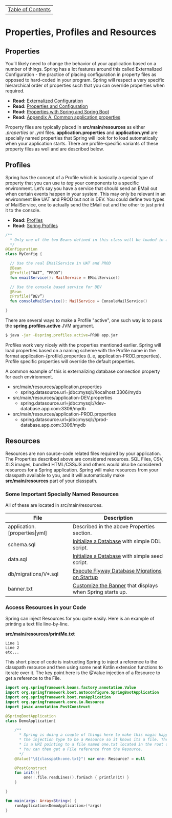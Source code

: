 <table><tr><td><a href="https://github.com/JahnelGroup/journey-through-spring">Table of Contents</a></td></tr></table>

Properties, Profiles and Resources
======

## Properties
You’ll likely need to change the behavior of your application based on a number of things. Spring has a lot features around this called Externalized Configuration - the practice of placing configuration in property files as opposed to hard-coded in your program. Spring will respect a very specific hierarchical order of properties such that you can override properties when required.  

* **Read:** [Externalized Configuration](https://docs.spring.io/spring-boot/docs/current/reference/html/boot-features-external-config.html)
* **Read:** [Properties and Configuration](https://docs.spring.io/spring-boot/docs/current/reference/html/howto-properties-and-configuration.html)
* **Read:** [Properties with Spring and Spring Boot](http://www.baeldung.com/properties-with-spring)
* **Read:** [Appendix A. Common application properties](https://docs.spring.io/spring-boot/docs/current/reference/html/common-application-properties.html)

Property files are typically placed in **src/main/resources** as either *.properties* or *.yml* files. **application.properties** and **application.yml** are specially named properties that Spring will look for to load automatically when your application starts. There are profile-specific variants of these property files as well and are described below. 

## Profiles
Spring has the concept of a Profile which is basically a special type of property that you can use to *tag* your components to a specific environment. Let’s say you have a service that should send an EMail out when certain events happen in your system. This may only be relevant in an environment like UAT and PROD but not in DEV. You could define two types of MailService, one to actually send the EMail out and the other to just print it to the console.

* **Read:** [Profiles](https://docs.spring.io/spring-boot/docs/current/reference/html/boot-features-profiles.html)
* **Read:** [Spring Profiles](http://www.baeldung.com/spring-profiles)

```kotlin
/** 
  * Only one of the two Beans defined in this class will be loaded in any given environment. 
  */ 
@Configuration
class MyConfig {

  // Use the real EMailService in UAT and PROD
  @Bean
  @Profile(“UAT”, “PROD”)
  fun emailService(): MailService = EMailService()

  // Use the console based service for DEV
  @Bean
  @Profile(“DEV”)
  fun consoleMailService(): MailService = ConsoleMailService()

}
```

There are several ways to make a Profile "active", one such way is to pass the **spring.profiles.active** JVM argument.

```bash
$ java -jar -Dspring.profiles.active=PROD app.jar
```

Profiles work very nicely with the properties mentioned earlier. Spring will load properties based on a naming scheme with the Profile name in the format application-{profile}.properties (i..e, application-PROD.properties). Profile specific properties will override the default properties. 

A common example of this is externalizing database connection property for each envirionment.

* src/main/resources/application.properties
  * spring.datasource.url=jdbc:mysql://localhost:3306/mydb
* src/main/resources/application-DEV.properties
  * spring.datasource.url=jdbc:mysql://dev-database.app.com:3306/mydb
* src/main/resources/application-PROD.properties
  * spring.datasource.url=jdbc:mysql://prod-database.app.com:3306/mydb
  
## Resources
Resources are non source-code related files required by your application. The Properties described above are considered resources. SQL Files, CSV, XLS images, bundled HTML/CSS/JS and others would also be considered resources for a Spring application. Spring will make resources from your classpath available to you, and it will automatically make **src/main/resources** part of your classpath. 

### Some Important Specially Named Resources
All of these are located in src/main/resources.

| File                          | Description          |
| ----------------------------- | -------------------- |
| application.\[properties\|yml] | Described in the above Properties section. |
| schema.sql                    | [Initialize a Database](https://docs.spring.io/spring-boot/docs/current/reference/htmlsingle/#howto-initialize-a-database-using-spring-jdbc) with simple DDL script. |
| data.sql                      | [Initialize a Database](https://docs.spring.io/spring-boot/docs/current/reference/htmlsingle/#howto-initialize-a-database-using-spring-jdbc) with simple seed script. |
| db/migrations/V*.sql          | [Execute Flyway Database Migrations on Startup](https://docs.spring.io/spring-boot/docs/current/reference/htmlsingle/#howto-execute-flyway-database-migrations-on-startup) |
| banner.txt                    | [Customize the Banner](https://docs.spring.io/spring-boot/docs/current/reference/htmlsingle/#boot-features-banner) that displays when Spring starts up. | 

### Access Resources in your Code
Spring can inject Resources for you quite easily. Here is an example of printing a text file line-by-line.

**src/main/resources/printMe.txt**
```text
Line 1
Line 2
etc...
```

This short piece of code is instructing Spring to inject a reference to the classpath resource and then using some neat Kotlin extension functions to iterate over it. The key point here is the @Value injection of a Resource to get a reference to the File. 

```kotlin
import org.springframework.beans.factory.annotation.Value
import org.springframework.boot.autoconfigure.SpringBootApplication
import org.springframework.boot.runApplication
import org.springframework.core.io.Resource
import javax.annotation.PostConstruct

@SpringBootApplication
class DemoApplication{

    /**
      * Spring is doing a couple of things here to make this magic happen. It detects
      * the injection type to be a Resource so it knows its a file. The @Value annotation
      * is a URI pointing to a file named one.txt located in the root of the classpath.
      * You can then get a File reference from the Resource.      
      */
    @Value("\${classpath:one.txt}") var one: Resource? = null

    @PostConstruct
    fun init(){
        one!!.file.readLines().forEach { println(it) }
    }

}

fun main(args: Array<String>) {
    runApplication<DemoApplication>(*args)
}
```
